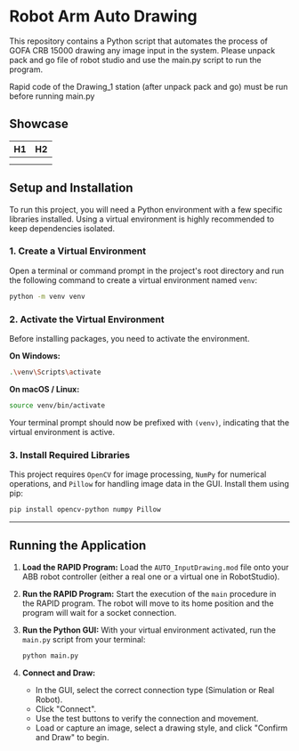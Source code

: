 # Robot Arm Auto Drawing

This repository contains a Python script that automates the process of GOFA CRB 15000 drawing any image input in the system. Please unpack pack and go file of robot studio and use the main.py script to run the program.

Rapid code of the Drawing_1 station (after unpack pack and go) must be run before running main.py

## Showcase

| H1 | H2 |
|:---|:---|
|  |  |
|  |  |


## Setup and Installation

To run this project, you will need a Python environment with a few specific libraries installed. Using a virtual environment is highly recommended to keep dependencies isolated.

### 1. Create a Virtual Environment

Open a terminal or command prompt in the project's root directory and run the following command to create a virtual environment named `venv`:

```bash
python -m venv venv
```

### 2. Activate the Virtual Environment

Before installing packages, you need to activate the environment.

**On Windows:**
```bash
.\venv\Scripts\activate
```

**On macOS / Linux:**
```bash
source venv/bin/activate
```

Your terminal prompt should now be prefixed with `(venv)`, indicating that the virtual environment is active.

### 3. Install Required Libraries

This project requires `OpenCV` for image processing, `NumPy` for numerical operations, and `Pillow` for handling image data in the GUI. Install them using pip:

```bash
pip install opencv-python numpy Pillow
```

---

## Running the Application

1.  **Load the RAPID Program:** Load the `AUTO_InputDrawing.mod` file onto your ABB robot controller (either a real one or a virtual one in RobotStudio).
2.  **Run the RAPID Program:** Start the execution of the `main` procedure in the RAPID program. The robot will move to its home position and the program will wait for a socket connection.
3.  **Run the Python GUI:** With your virtual environment activated, run the `main.py` script from your terminal:

    ```bash
    python main.py
    ```
4.  **Connect and Draw:**
    * In the GUI, select the correct connection type (Simulation or Real Robot).
    * Click "Connect".
    * Use the test buttons to verify the connection and movement.
    * Load or capture an image, select a drawing style, and click "Confirm and Draw" to begin.
